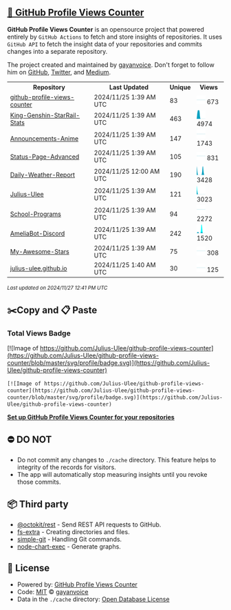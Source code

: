 ## [🚀 GitHub Profile Views Counter](https://github.com/gayanvoice/github-profile-views-counter)
**GitHub Profile Views Counter** is an opensource project that powered entirely by  `GitHub Actions` to fetch and store insights of repositories.
It uses `GitHub API` to fetch the insight data of your repositories and commits changes into a separate repository.

The project created and maintained by [gayanvoice](https://github.com/gayanvoice). Don't forget to follow him on [GitHub](https://github.com/gayanvoice), [Twitter](https://twitter.com/gayanvoice), and [Medium](https://gayanvoice.medium.com/).

<table>
	<tr>
		<th>
			Repository
		</th>
		<th>
			Last Updated
		</th>
		<th>
			Unique
		</th>
		<th>
			Views
		</th>
	</tr>
	<tr>
		<td>
			<a href="https://github.com/Julius-Ulee/github-profile-views-counter/tree/master/readme/730933649/week.md">
				github-profile-views-counter
			</a>
		</td>
		<td>
			2024/11/25 1:39 AM UTC
		</td>
		<td>
			83
		</td>
		<td>
			<img alt="Response time graph" src="https://github.com/Julius-Ulee/github-profile-views-counter/raw/master/graph/730933649/small/week.png" height="20"> 673
		</td>
	</tr>
	<tr>
		<td>
			<a href="https://github.com/Julius-Ulee/github-profile-views-counter/tree/master/readme/653294232/week.md">
				King-Genshin-StarRail-Stats
			</a>
		</td>
		<td>
			2024/11/25 1:39 AM UTC
		</td>
		<td>
			463
		</td>
		<td>
			<img alt="Response time graph" src="https://github.com/Julius-Ulee/github-profile-views-counter/raw/master/graph/653294232/small/week.png" height="20"> 4974
		</td>
	</tr>
	<tr>
		<td>
			<a href="https://github.com/Julius-Ulee/github-profile-views-counter/tree/master/readme/738176371/week.md">
				Announcements-Anime
			</a>
		</td>
		<td>
			2024/11/25 1:39 AM UTC
		</td>
		<td>
			147
		</td>
		<td>
			<img alt="Response time graph" src="https://github.com/Julius-Ulee/github-profile-views-counter/raw/master/graph/738176371/small/week.png" height="20"> 1743
		</td>
	</tr>
	<tr>
		<td>
			<a href="https://github.com/Julius-Ulee/github-profile-views-counter/tree/master/readme/686961797/week.md">
				Status-Page-Advanced
			</a>
		</td>
		<td>
			2024/11/25 1:39 AM UTC
		</td>
		<td>
			105
		</td>
		<td>
			<img alt="Response time graph" src="https://github.com/Julius-Ulee/github-profile-views-counter/raw/master/graph/686961797/small/week.png" height="20"> 831
		</td>
	</tr>
	<tr>
		<td>
			<a href="https://github.com/Julius-Ulee/github-profile-views-counter/tree/master/readme/736731255/week.md">
				Daily-Weather-Report
			</a>
		</td>
		<td>
			2024/11/25 12:00 AM UTC
		</td>
		<td>
			190
		</td>
		<td>
			<img alt="Response time graph" src="https://github.com/Julius-Ulee/github-profile-views-counter/raw/master/graph/736731255/small/week.png" height="20"> 3428
		</td>
	</tr>
	<tr>
		<td>
			<a href="https://github.com/Julius-Ulee/github-profile-views-counter/tree/master/readme/306456465/week.md">
				Julius-Ulee
			</a>
		</td>
		<td>
			2024/11/25 1:39 AM UTC
		</td>
		<td>
			121
		</td>
		<td>
			<img alt="Response time graph" src="https://github.com/Julius-Ulee/github-profile-views-counter/raw/master/graph/306456465/small/week.png" height="20"> 3023
		</td>
	</tr>
	<tr>
		<td>
			<a href="https://github.com/Julius-Ulee/github-profile-views-counter/tree/master/readme/702971902/week.md">
				School-Programs
			</a>
		</td>
		<td>
			2024/11/25 1:39 AM UTC
		</td>
		<td>
			94
		</td>
		<td>
			<img alt="Response time graph" src="https://github.com/Julius-Ulee/github-profile-views-counter/raw/master/graph/702971902/small/week.png" height="20"> 2272
		</td>
	</tr>
	<tr>
		<td>
			<a href="https://github.com/Julius-Ulee/github-profile-views-counter/tree/master/readme/605888225/week.md">
				AmeliaBot-Discord
			</a>
		</td>
		<td>
			2024/11/25 1:39 AM UTC
		</td>
		<td>
			242
		</td>
		<td>
			<img alt="Response time graph" src="https://github.com/Julius-Ulee/github-profile-views-counter/raw/master/graph/605888225/small/week.png" height="20"> 1520
		</td>
	</tr>
	<tr>
		<td>
			<a href="https://github.com/Julius-Ulee/github-profile-views-counter/tree/master/readme/721026879/week.md">
				My-Awesome-Stars
			</a>
		</td>
		<td>
			2024/11/25 1:39 AM UTC
		</td>
		<td>
			75
		</td>
		<td>
			<img alt="Response time graph" src="https://github.com/Julius-Ulee/github-profile-views-counter/raw/master/graph/721026879/small/week.png" height="20"> 308
		</td>
	</tr>
	<tr>
		<td>
			<a href="https://github.com/Julius-Ulee/github-profile-views-counter/tree/master/readme/662145992/week.md">
				julius-ulee.github.io
			</a>
		</td>
		<td>
			2024/11/25 1:40 AM UTC
		</td>
		<td>
			30
		</td>
		<td>
			<img alt="Response time graph" src="https://github.com/Julius-Ulee/github-profile-views-counter/raw/master/graph/662145992/small/week.png" height="20"> 125
		</td>
	</tr>
</table>

<small><i>Last updated on 2024/11/27 12:41 PM UTC</i></small>

## ✂️Copy and 📋 Paste
### Total Views Badge
[![Image of https://github.com/Julius-Ulee/github-profile-views-counter](https://github.com/Julius-Ulee/github-profile-views-counter/blob/master/svg/profile/badge.svg)](https://github.com/Julius-Ulee/github-profile-views-counter)

```readme
[![Image of https://github.com/Julius-Ulee/github-profile-views-counter](https://github.com/Julius-Ulee/github-profile-views-counter/blob/master/svg/profile/badge.svg)](https://github.com/Julius-Ulee/github-profile-views-counter)
```
[**Set up GitHub Profile Views Counter for your repositories**](https://github.com/gayanvoice/github-profile-views-counter)
## ⛔ DO NOT
- Do not commit any changes to `./cache` directory. This feature helps to integrity of the records for visitors.
- The app will automatically stop measuring insights until you revoke those commits.
## 📦 Third party

- [@octokit/rest](https://www.npmjs.com/package/@octokit/rest) - Send REST API requests to GitHub.
- [fs-extra](https://www.npmjs.com/package/fs-extra) - Creating directories and files.
- [simple-git](https://www.npmjs.com/package/simple-git) - Handling Git commands.
- [node-chart-exec](https://www.npmjs.com/package/node-chart-exec) - Generate graphs.
## 📄 License
- Powered by: [GitHub Profile Views Counter](https://github.com/gayanvoice/github-profile-views-counter)
- Code: [MIT](./LICENSE) © [gayanvoice](https://github.com/gayanvoice)
- Data in the `./cache` directory: [Open Database License](https://opendatacommons.org/licenses/odbl/1-0/)